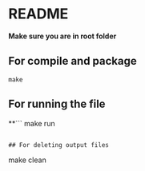 # README

**Make sure you are in root folder**

## For compile and package
```
make
```

## For running the file
**```
make run
```**

## For deleting output files
```
make clean
```
